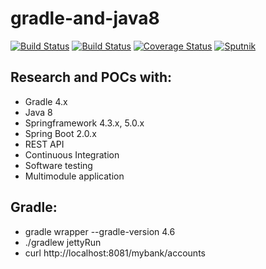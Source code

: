 # gradle-and-java8

[![Build Status](https://travis-ci.org/butcherless/gradle-and-java8.svg?branch=master)](https://travis-ci.org/butcherless/gradle-and-java8)
[![Build Status](https://semaphoreci.com/api/v1/butcherless/scala/branches/master/badge.svg)](https://semaphoreci.com/butcherless/scala)
[![Coverage Status](https://coveralls.io/repos/github/butcherless/gradle-and-java8/badge.svg?branch=master)](https://coveralls.io/github/butcherless/gradle-and-java8?branch=master)
[![Sputnik](https://sputnik.ci/conf/badge)](https://sputnik.ci/app#/builds/butcherless/gradle-and-java8)


## Research and POCs with:

- Gradle 4.x
- Java 8
- Springframework 4.3.x, 5.0.x
- Spring Boot 2.0.x
- REST API
- Continuous Integration
- Software testing
- Multimodule application

## Gradle:

- gradle wrapper --gradle-version 4.6
- ./gradlew jettyRun
- curl http://localhost:8081/mybank/accounts
